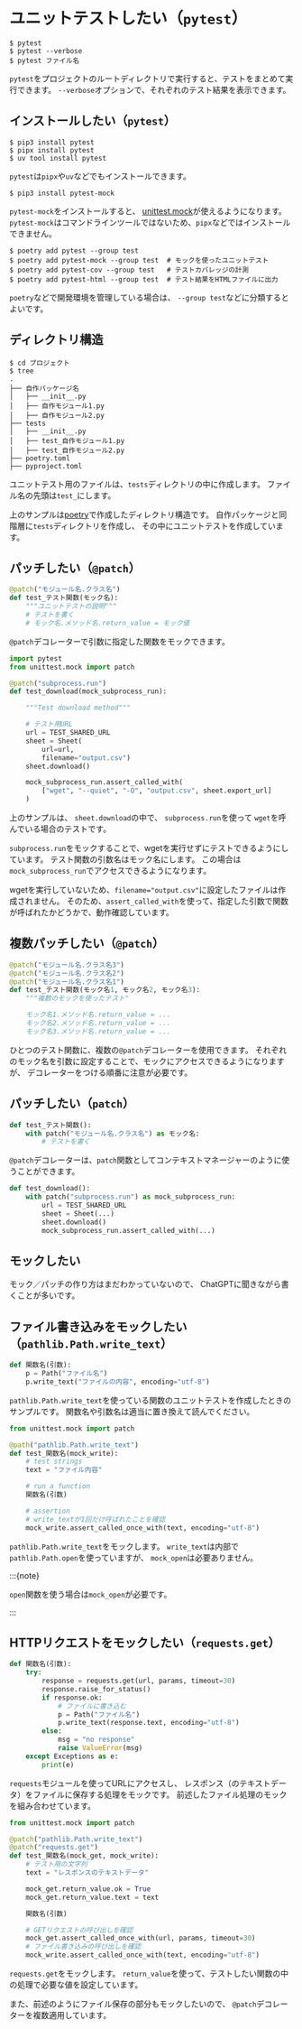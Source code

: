 # ユニットテストしたい（``pytest``）

```console
$ pytest
$ pytest --verbose
$ pytest ファイル名
```

`pytest`をプロジェクトのルートディレクトリで実行すると、テストをまとめて実行できます。
``--verbose``オプションで、それぞれのテスト結果を表示できます。

## インストールしたい（``pytest``）

```console
$ pip3 install pytest
$ pipx install pytest
$ uv tool install pytest
```

`pytest`は`pipx`や`uv`などでもインストールできます。

```console
$ pip3 install pytest-mock
```

`pytest-mock`をインストールすると、
[unittest.mock](./python-unittest-mock.md)が使えるようになります。
`pytest-mock`はコマンドラインツールではないため、`pipx`などではインストールできません。

```console
$ poetry add pytest --group test
$ poetry add pytest-mock --group test  # モックを使ったユニットテスト
$ poetry add pytest-cov --group test   # テストカバレッジの計測
$ poetry add pytest-html --group test  # テスト結果をHTMLファイルに出力
```

`poetry`などで開発環境を管理している場合は、
``--group test``などに分類するとよいです。


## ディレクトリ構造

```console
$ cd プロジェクト
$ tree
.
├── 自作パッケージ名
│   ├── __init__.py
│   ├── 自作モジュール1.py
│   ├── 自作モジュール2.py
├── tests
│   ├── __init__.py
│   ├── test_自作モジュール1.py
│   ├── test_自作モジュール2.py
├── poetry.toml
├── pyproject.toml
```

ユニットテスト用のファイルは、``tests``ディレクトリの中に作成します。
ファイル名の先頭は``test_``にします。

上のサンプルは[poetry](./python-poetry.md)で作成したディレクトリ構造です。
自作パッケージと同階層に``tests``ディレクトリを作成し、
その中にユニットテストを作成しています。

## パッチしたい（`@patch`）

```python
@patch("モジュール名.クラス名")
def test_テスト関数(モック名):
    """ユニットテストの説明"""
    # テストを書く
    # モック名.メソッド名.return_value = モック値
```

``@patch``デコレーターで引数に指定した関数をモックできます。

```python
import pytest
from unittest.mock import patch

@patch("subprocess.run")
def test_download(mock_subprocess_run):

    """Test download method"""

    # テスト用URL
    url = TEST_SHARED_URL
    sheet = Sheet(
        url=url,
        filename="output.csv")
    sheet.download()

    mock_subprocess_run.assert_called_with(
        ["wget", "--quiet", "-O", "output.csv", sheet.export_url]
    )
```

上のサンプルは、
``sheet.download``の中で、
``subprocess.run``を使って
`wget`を呼んでいる場合のテストです。

`subprocess.run`をモックすることで、wgetを実行せずにテストできるようにしています。
テスト関数の引数名はモック名にします。
この場合は``mock_subprocess_run``でアクセスできるようになります。

wgetを実行していないため、`filename="output.csv"`に設定したファイルは作成されません。
そのため、``assert_called_with``を使って、指定した引数で関数が呼ばれたかどうかで、動作確認しています。

## 複数パッチしたい（``@patch``）

```python
@patch("モジュール名.クラス名3")
@patch("モジュール名.クラス名2")
@patch("モジュール名.クラス名1")
def test_テスト関数(モック名1, モック名2, モック名3):
    """複数のモックを使ったテスト"

    モック名1.メソッド名.return_value = ...
    モック名2.メソッド名.return_value = ...
    モック名3.メソッド名.return_value = ...
```

ひとつのテスト関数に、複数の``@patch``デコレーターを使用できます。
それぞれのモック名を引数に設定することで、モックにアクセスできるようになりますが、
デコレーターをつける順番に注意が必要です。

## パッチしたい（``patch``）

```python
def test_テスト関数():
    with patch("モジュール名.クラス名") as モック名:
        # テストを書く
```

``@patch``デコレーターは、`patch`関数としてコンテキストマネージャーのように使うことができます。

```python
def test_download():
    with patch("subprocess.run") as mock_subprocess_run:
        url = TEST_SHARED_URL
        sheet = Sheet(...)
        sheet.download()
        mock_subprocess_run.assert_called_with(...)
```

## モックしたい

モック／パッチの作り方はまだわかっていないので、
ChatGPTに聞きながら書くことが多いです。

## ファイル書き込みをモックしたい（`pathlib.Path.write_text`）

```python
def 関数名(引数):
    p = Path("ファイル名")
    p.write_text("ファイルの内容", encoding="utf-8")
```

`pathlib.Path.write_text`を使っている関数のユニットテストを作成したときのサンプルです。
関数名や引数名は適当に置き換えて読んでください。

```python
from unittest.mock import patch

@path("pathlib.Path.write_text")
def test_関数名(mock_write):
    # test strings
    text = "ファイル内容"

    # run a function
    関数名(引数)

    # assertion
    # write_textが1回だけ呼ばれたことを確認
    mock_write.assert_called_once_with(text, encoding="utf-8")
```

`pathlib.Path.write_text`をモックします。
`write_text`は内部で`pathlib.Path.open`を使っていますが、
`mock_open`は必要ありません。

:::{note}

`open`関数を使う場合は`mock_open`が必要です。

:::

## HTTPリクエストをモックしたい（`requests.get`）

```python
def 関数名(引数):
    try:
        response = requests.get(url, params, timeout=30)
        response.raise_for_status()
        if response.ok:
            # ファイルに書き込む
            p = Path("ファイル名")
            p.write_text(response.text, encoding="utf-8")
        else:
            msg = "no response"
            raise ValueError(msg)
    except Exceptions as e:
        print(e)
```

`requests`モジュールを使ってURLにアクセスし、
レスポンス（のテキストデータ）をファイルに保存する処理をモックです。
前述したファイル処理のモックを組み合わせています。

```python
from unittest.mock import patch

@patch("pathlib.Path.write_text")
@patch("requests.get")
def test_関数名(mock_get, mock_write):
    # テスト用の文字列
    text = "レスポンスのテキストデータ"

    mock_get.return_value.ok = True
    mock_get.return_value.text = text

    関数名(引数)

    # GETリクエストの呼び出しを確認
    mock_get.assert_called_once_with(url, params, timeout=30)
    # ファイル書き込みの呼び出しを確認
    mock_write.assert_called_once_with(text, encoding="utf-8")
```

`requests.get`をモックします。
`return_value`を使って、テストしたい関数の中の処理で必要な値を設定しています。

また、前述のようにファイル保存の部分もモックしたいので、
`@patch`デコレーターを複数適用しています。
